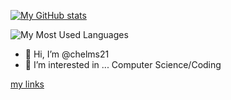 [![My GitHub stats](https://github-readme-stats.vercel.app/api?username=chelms21)](https://github.com/anuraghazra/github-readme-stats)

![My Most Used Languages](https://github-readme-stats.vercel.app/api/top-langs/?username=chelms21)


- 👋 Hi, I’m @chelms21
- 👀 I’m interested in ... Computer Science/Coding

[my links](LINKS.md)

